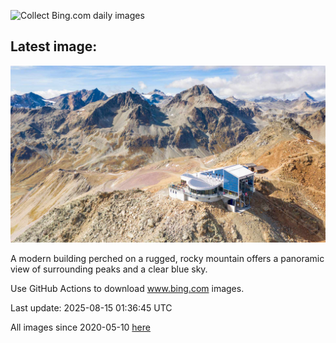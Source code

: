 ![Collect Bing.com daily images](https://github.com/counter2015/bing-daily-images/workflows/Collect%20Bing.com%20daily%20images/badge.svg)
## Latest image:
![](images/PizNairPeak.jpg)

A modern building perched on a rugged, rocky mountain offers a panoramic view of surrounding peaks and a clear blue sky.

Use GitHub Actions to download www.bing.com images.

Last update: 2025-08-15 01:36:45 UTC

All images since 2020-05-10 [here](https://github.com/counter2015/bing-daily-images/tree/master/images)
